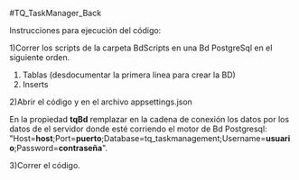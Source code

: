 #TQ_TaskManager_Back

Instrucciones para ejecución del código:

1)Correr los scripts de la carpeta BdScripts en una Bd PostgreSql en el siguiente orden.

  1)  Tablas (desdocumentar la primera linea para crear la BD)
  2)  Inserts
      
2)Abrir el código y en el archivo appsettings.json

En la propiedad **tqBd** remplazar en la cadena de conexión los datos por los datos de el servidor donde esté corriendo el motor de Bd Postgresql: "Host=**host**;Port=**puerto**;Database=tq_taskmanagement;Username=**usuario**;Password=**contraseña**".

3)Correr el código.
